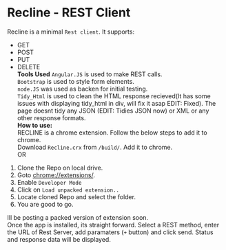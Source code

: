# Recline - REST Client

Recline is a minimal `Rest client`. It supports:
  - GET  
  - POST
  - PUT
  - DELETE  
**Tools Used**
`Angular.JS` is used to make REST calls.  
`Bootstrap` is used to style form elements.  
`node.JS` was used as backen for initial testing.  
`Tidy_Html` is used to clean the HTML response recieved(It has some issues with displaying tidy_html in div, will fix it asap EDIT: Fixed). The page doesnt tidy any JSON (EDIT: Tidies JSON now) or XML or any other response formats.    
**How to use:**  
RECLINE is a chrome extension. Follow the below steps to add it to chrome.  
Download `Recline.crx` from `/build/`. Add it to chrome.  
OR  
1. Clone the Repo on local drive.
2. Goto [chrome://extensions/](chrome://extensions).
3. Enable `Developer Mode`
4. Click on `Load unpacked extension..`
5. Locate cloned Repo and select the folder.
6. You are good to go.

Ill be posting a packed version of extension soon.  
Once the app is installed, its straight forward. Select a REST method, enter the URL of Rest Server, add paramaters (`+` button) and click send. Status and response data will be displayed.
